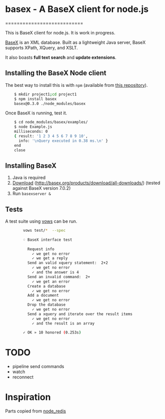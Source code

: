 # basex - A BaseX client for node.js  
===========================

This is BaseX client for node.js. It is work in progress. 

[BaseX](http://basex.org/) is an XML database.	Built as a lightweight Java server, BaseX supports XPath, XQuery, and XSLT.  


It also boasts **full text search** and **update extensions**.


## Installing the BaseX Node client

The best way to install this is with `npm` (available from [this repository](http://search.npmjs.org/#/basex)).

```bash
	$ mkdir project1;cd project1
	$ npm install basex
	basex@0.3.0 ./node_modules/basex 
```

Once BaseX is running, test it. 

```bash
	$ cd node_modules/basex/examples/
	$ node Example.js 
	milliseconds: 0
	{ result: '1 2 3 4 5 6 7 8 9 10',
	  info: '\nQuery executed in 0.38 ms.\n' }
	end
	close
```

## Installing BaseX
1. Java is required
1. [Download](http://basex.org/products/download/all-downloads/) (http://basex.org/products/download/all-downloads/)
(tested against BaseX version 7.0.2)
1. Run `basexserver &`


## Tests
A test suite using [vows](http://vowsjs.org/) can be run.

```bash
		vows test/*  --spec
		
		♢ BaseX interface test
		
		  Request info
		    ✓ we get no error
		    ✓ we get a reply
		  Send an valid xquery statement:  2+2
		    ✓ we get no error
		    ✓ and the answer is 4
		  Send an invalid command:  2+
		    ✓ we get an error
		  Create a database
		    ✓ we get no error
		  Add a document
		    ✓ we get no error
		  Drop the database
		    ✓ we get no error
		  Send a xquery and iterate over the result items
		    ✓ we get no error
		    ✓ and the result is an array
		 
		✓ OK » 10 honored (0.253s)
```

# TODO
 * pipeline send commands
 * watch
 * reconnect


# Inspiration
Parts copied from [node_redis](https://github.com/mranney/node_redis)
